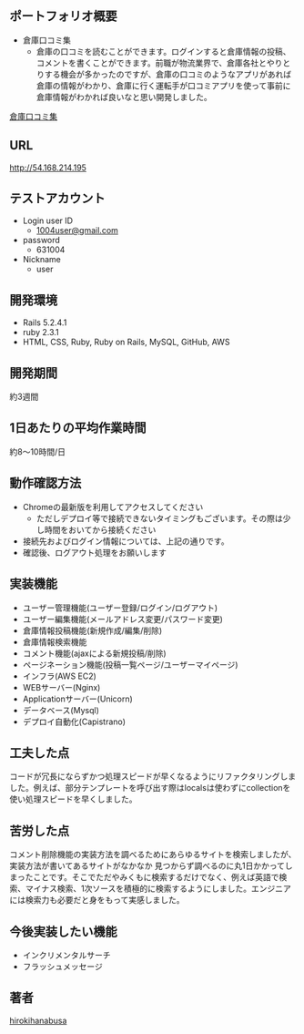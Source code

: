 ## ポートフォリオ概要
- 倉庫口コミ集
    - 倉庫の口コミを読むことができます。ログインすると倉庫情報の投稿、コメントを書くことができます。前職が物流業界で、倉庫各社とやりとりする機会が多かったのですが、倉庫の口コミのようなアプリがあれば倉庫の情報がわかり、倉庫に行く運転手が口コミアプリを使って事前に倉庫情報がわかれば良いなと思い開発しました。

[倉庫口コミ集](https://gyazo.com/8d8850cc6e06f6d42bf5cca9ebb6c609)

## URL
http://54.168.214.195

## テストアカウント
- Login user ID
    - 1004user@gmail.com
- password
    - 631004
- Nickname
    - user

## 開発環境
- Rails 5.2.4.1
- ruby 2.3.1
- HTML, CSS, Ruby, Ruby on Rails, MySQL, GitHub, AWS

## 開発期間
約3週間

## 1日あたりの平均作業時間
約8〜10時間/日

## 動作確認方法
- Chromeの最新版を利用してアクセスしてください
    - ただしデプロイ等で接続できないタイミングもございます。その際は少し時間をおいてから接続ください
- 接続先およびログイン情報については、上記の通りです。
- 確認後、ログアウト処理をお願いします

## 実装機能
- ユーザー管理機能(ユーザー登録/ログイン/ログアウト)
- ユーザー編集機能(メールアドレス変更/パスワード変更)
- 倉庫情報投稿機能(新規作成/編集/削除)
- 倉庫情報検索機能
- コメント機能(ajaxによる新規投稿/削除)
- ページネーション機能(投稿一覧ページ/ユーザーマイページ)
- インフラ(AWS EC2)
- WEBサーバー(Nginx)
- Applicationサーバー(Unicorn)
- データベース(Mysql)
- デプロイ自動化(Capistrano)

## 工夫した点
コードが冗長にならずかつ処理スピードが早くなるようにリファクタリングしました。例えば、部分テンプレートを呼び出す際はlocalsは使わずにcollectionを使い処理スピードを早くしました。

## 苦労した点
コメント削除機能の実装方法を調べるためにあらゆるサイトを検索しましたが、実装方法が書いてあるサイトがなかなか
見つからず調べるのに丸1日かかってしまったことです。そこでただやみくもに検索するだけでなく、例えば英語で検索、マイナス検索、1次ソースを積極的に検索するようにしました。エンジニアには検索力も必要だと身をもって実感しました。

## 今後実装したい機能
- インクリメンタルサーチ
- フラッシュメッセージ

## 著者
[hirokihanabusa](https://github.com/hirokihanabusa)